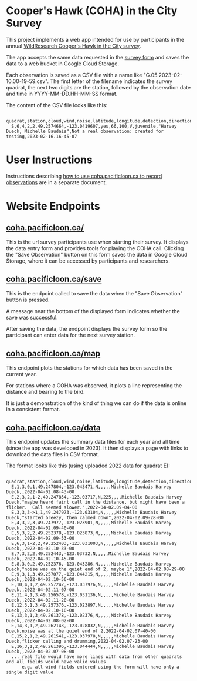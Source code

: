 # Cooper's Hawk (COHA) in the City Survey

This project implements a web app intended for use by 
participants in the annual 
[WildResearch 
Cooper's Hawk in the City survey](https://wildresearch.ca/programs/raptor-monitoring/).

The app accepts the same data requested in the 
[survey form](http://wildresearch.ca/wp-content/uploads/2017/03/Coopers-Hawk-in-the-City-DataForm_v2.pdf)
and saves the data to a web bucket in Google Cloud Storage.

Each observation is saved as a CSV file with a name like "G.05.2023-02-10.00-19-59.csv". 
The first letter of the filename indicates the survey quadrat, the next two digits are the station,
followed by the observation date and time in YYYY-MM-DD.HH-MM-SS format.

The content of the CSV file looks like this:

      quadrat,station,cloud,wind,noise,latitude,longitude,detection,direction,distance,detection_type,age_class,observers,notes,timestamp
      S,6,4,2,2,49.2574664,-123.0419607,yes,66,100,V,juvenile,"Harvey Dueck, Michelle Baudais",Not a real observation: created for testing,2023-02-16.16-45-07

# User Instructions
 
Instructions describing [how to use coha.pacificloon.ca to record observations](static/HELP.md) are in a separate document.

# Website Endpoints

## [coha.pacificloon.ca/](https://coha.pacificloon.ca)

This is the url survey participants use when starting their survey.  It displays the data entry form and 
provides tools for playing the COHA call.  Clicking the "Save Observation" button on this form saves the data
in Google Cloud Storage, where it can be accessed by participants and researchers.

## [coha.pacificloon.ca/save](https://coha.pacificloon.ca/save)

This is the endpoint called to save the data when the "Save Observation" button is pressed.

A message near the bottom of the displayed form indicates whether the save was successful.

After saving the data, the endpoint displays the survey form so the participant can enter data 
for the next survey station.

## [coha.pacificloon.ca/map](https://coha.pacificloon.ca/map)

This endpoint plots the stations for which data has been saved in the current year.

For stations where a COHA was observed, it plots a line representing the distance and bearing to the bird.

It is just a demonstration of the kind of thing we can do if the data is online in a consistent format.

## [coha.pacificloon.ca/data](https://coha.pacifcloon.ca/data)

This endpoint updates the summary data files for each year and all time (since the app was developed 
in 2023).  It then displays a page with links to download the data files in CSV format.

The format looks like this (using uploaded 2022 data for quadrat E):

      quadrat,station,cloud,wind,noise,latitude,longitude,detection,direction,distance,detection_type,age_class,observers,notes,timestamp
      E,1,3,0,1,49.247804,-123.043471,N,,,,,Michelle Baudais Harvey Dueck,,2022-04-02.08-43-00
      E,2,3,2,1-2,49.247854,-123.03717,N,225,,,,Michelle Baudais Harvey Dueck,"maybe heard faint call in the distance, but might have been a flicker.  Call seemed slower.",2022-04-02.09-04-00
      E,3,3,3->1,1,49.247973,-123.03104,N,,,,,Michelle Baudais Harvey Dueck,"started breezy, then calmed down",2022-04-02.09-28-00
      E,4,3,2,3,49.247977,-123.023901,N,,,,,Michelle Baudais Harvey Dueck,,2022-04-02.09-40-00
      E,5,3,2,2,49.252378,-123.023873,N,,,,,Michelle Baudais Harvey Dueck,,2022-04-02.09-53-00
      E,6,3,1-2,2,49.252403,-123.031003,N,,,,,Michelle Baudais Harvey Dueck,,2022-04-02.10-33-00
      E,7,3,2,2,49.252443,-123.03732,N,,,,,Michelle Baudais Harvey Dueck,,2022-04-02.10-45-00
      E,8,3,0,2,49.252376,-123.043286,N,,,,,Michelle Baudais Harvey Dueck,"noise was on the quiet end of 2, maybe 1",2022-04-02.08-29-00
      E,9,3,1,3,49.257077,-123.044215,N,,,,,Michelle Baudais Harvey Dueck,,2022-04-02.10-56-00
      E,10,4,1,2,49.257242,-123.037976,N,,,,,Michelle Baudais Harvey Dueck,,2022-04-02.11-07-00
      E,11,4,1,3,49.256578,-123.031136,N,,,,,Michelle Baudais Harvey Dueck,,2022-04-02.11-20-00
      E,12,3,1,3,49.257376,-123.023897,N,,,,,Michelle Baudais Harvey Dueck,,2022-04-02.10-10-00
      E,13,3,1,3,49.261378,-123.02376,N,,,,,Michelle Baudais Harvey Dueck,,2022-04-02.08-02-00
      E,14,3,1,2,49.262143,-123.028832,N,,,,,Michelle Baudais Harvey Dueck,noise was at the quiet end of 2,2022-04-02.07-40-00
      E,15,2,1,2,49.261541,-123.037978,N,,,,,Michelle Baudais Harvey Dueck,flicker calling and drumming,2022-04-02.07-23-00
      E,16,3,1,2,49.261396,-123.044444,N,,,,,Michelle Baudais Harvey Dueck,,2022-04-02.07-08-00
      ... real file would have more lines with data from other quadrats and all fields would have valid values
          e.g. all wind fields emtered using the form will have only a single digit value
